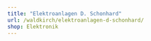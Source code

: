 ```yaml
---
title: "Elektroanlagen D. Schonhard"
url: /waldkirch/elektroanlagen-d-schonhard/
shop: Elektronik
---
```

